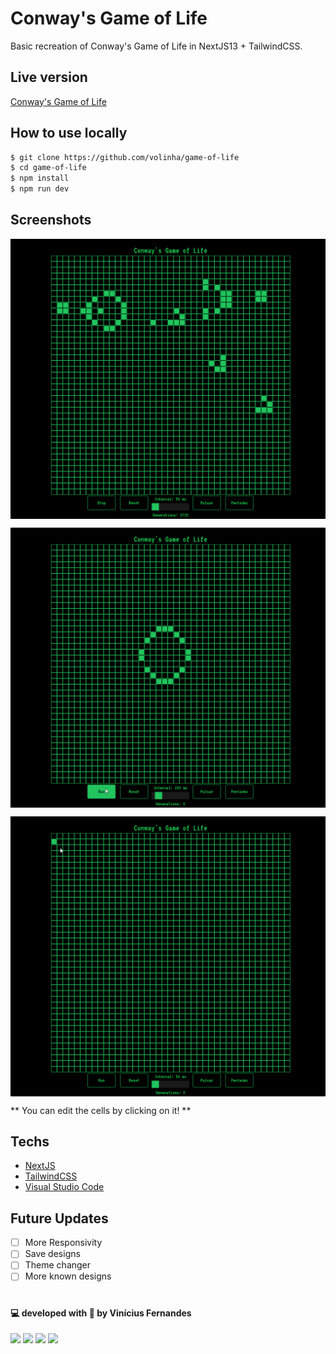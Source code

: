 # Conway's Game of Life

Basic recreation of Conway's Game of Life in NextJS13 + TailwindCSS.

## Live version

[Conway's Game of Life](https://game-of-life-volinha.vercel.app)

## How to use locally

```bash
$ git clone https://github.com/volinha/game-of-life
$ cd game-of-life
$ npm install
$ npm run dev
```

## Screenshots

<p align="center" style="display: flex; align-items: flex-start; justify-content: center;">
  <img src="public/glider-gun.gif" width="800px"/>
</p>

<p align="center" style="display: flex; align-items: flex-start; justify-content: center;">
  <img src="public/pentadec.gif" width="800px"/>
</p>

<p align="center" style="display: flex; align-items: flex-start; justify-content: center;">
  <img src="public/creating-grids.gif" width="800px"/>
</p>

** You can edit the cells by clicking on it! **

## Techs

- [NextJS](nextjs.org)
- [TailwindCSS](https://tailwindcss.com)
- [Visual Studio Code](https://code.visualstudio.com)

## Future Updates

- [ ] More Responsivity
- [ ] Save designs
- [ ] Theme changer
- [ ] More known designs
#

#### 💻 developed with 💖 by Vinícius Fernandes
[<img src = "https://img.shields.io/badge/facebook-%231877F2.svg?&style=for-the-badge&logo=facebook&logoColor=white">](https://www.facebook.com/viniciusfvb)
[<img src="https://img.shields.io/badge/linkedin-%230077B5.svg?&style=for-the-badge&logo=linkedin&logoColor=white" />](https://www.linkedin.com/in/viniciusfernandesdev/)
[<img src="https://img.shields.io/badge/twitter-%231DA1F2.svg?&style=for-the-badge&logo=twitter&logoColor=white" />](https://twitter.com/volafernandes)
<a href = "mailto:viniciusfernandesdev@gmail.com"><img src="https://img.shields.io/badge/-Gmail-%23333?style=for-the-badge&logo=gmail&logoColor=white" target="_blank"></a>
<br />
